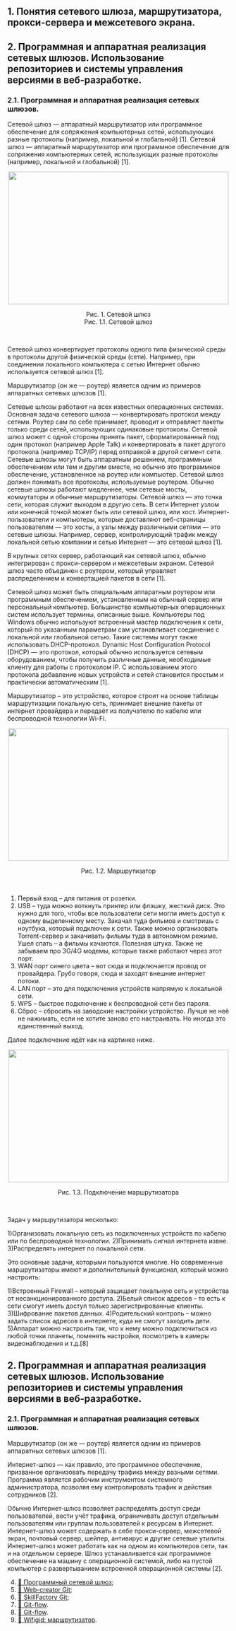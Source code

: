 ## 1. Понятия сетевого шлюза, маршрутизатора, прокси-сервера и межсетевого экрана.

## 2. Программная и аппаратная реализация сетевых шлюзов. Использование репозиториев и системы управления версиями в веб-разработке.
### 2.1. Программная и аппаратная реализация сетевых шлюзов.

Сетевой шлюз — аппаратный маршрутизатор или программное обеспечение для сопряжения компьютерных сетей, использующих разные протоколы (например, локальной и глобальной) [1].
   Сетевой шлюз — аппаратный маршрутизатор или программное обеспечение для сопряжения компьютерных сетей, использующих разные протоколы (например, локальной и глобальной) [1].

<p align="center">
<img width="500" height="300" src="https://upload.wikimedia.org/wikipedia/commons/2/2f/Rou000t666erx9.jpg">
<div align="center">Рис. 1. Сетевой шлюз</div>
<div align="center">Рис. 1.1. Сетевой шлюз</div>
</p>
<br>

Сетевой шлюз конвертирует протоколы одного типа физической среды в протоколы другой физической среды (сети). Например, при соединении локального компьютера с сетью Интернет обычно используется сетевой шлюз [1].

Маршрутизатор (он же — роутер) является одним из примеров аппаратных сетевых шлюзов [1].

Сетевые шлюзы работают на всех известных операционных системах. Основная задача сетевого шлюза — конвертировать протокол между сетями. Роутер сам по себе принимает, проводит и отправляет пакеты только среди сетей, использующих одинаковые протоколы. Сетевой шлюз может с одной стороны принять пакет, сформатированный под один протокол (например Apple Talk) и конвертировать в пакет другого протокола (например TCP/IP) перед отправкой в другой сегмент сети. Сетевые шлюзы могут быть аппаратным решением, программным обеспечением или тем и другим вместе, но обычно это программное обеспечение, установленное на роутер или компьютер. Сетевой шлюз должен понимать все протоколы, используемые роутером. Обычно сетевые шлюзы работают медленнее, чем сетевые мосты, коммутаторы и обычные маршрутизаторы. Сетевой шлюз — это точка сети, которая служит выходом в другую сеть. В сети Интернет узлом или конечной точкой может быть или сетевой шлюз, или хост. Интернет-пользователи и компьютеры, которые доставляют веб-страницы пользователям — это хосты, а узлы между различными сетями — это сетевые шлюзы. Например, сервер, контролирующий трафик между локальной сетью компании и сетью Интернет — это сетевой шлюз [1].

В крупных сетях сервер, работающий как сетевой шлюз, обычно интегрирован с прокси-сервером и межсетевым экраном. Сетевой шлюз часто объединен с роутером, который управляет распределением и конвертацией пакетов в сети [1].

Сетевой шлюз может быть специальным аппаратным роутером или программным обеспечением, установленным на обычный сервер или персональный компьютер. Большинство компьютерных операционных систем использует термины, описанные выше. Компьютеры под Windows обычно используют встроенный мастер подключения к сети, который по указанным параметрам сам устанавливает соединение с локальной или глобальной сетью. Такие системы могут также использовать DHCP-протокол. Dynamic Host Configuration Protocol (DHCP) — это протокол, который обычно используется сетевым оборудованием, чтобы получить различные данные, необходимые клиенту для работы с протоколом IP. С использованием этого протокола добавление новых устройств и сетей становится простым и практически автоматическим [1].

Маршрутизатор – это устройство, которое строит на основе таблицы маршрутизации локальную сеть, принимает внешние пакеты от интернет провайдера и передаёт из получателю по кабелю или беспроводной технологии Wi-Fi.

<p align="center">
<img width="500" height="300" src="https://wifigid.ru/wp-content/uploads/2018/12/1-29.jpg">
<div align="center">Рис. 1.2. Маршрутизатор</div>
</p>
<br>

1) Первый вход – для питания от розетки.
2) USB – туда можно воткнуть принтер или флэшку, жесткий диск. Это нужно для того, чтобы все пользователи сети могли иметь доступ к одному выделенному месту. Закачал туда фильмов и смотришь с ноутбука, который подключен к сети. Также можно организовать Torrent-сервер и закачивать фильмы туда в автономном режиме. Ушел спать – а фильмы качаются. Полезная штука. Также не забываем про 3G/4G модемы, которые также работают через этот порт.
3) WAN порт синего цвета – вот сюда и подключается провод от провайдера. Грубо говоря, сюда и заходят внешние интернет потоки.
4) LAN порт – это для подключения устройств напрямую к локальной сети.
5) WPS – быстрое подключение к беспроводной сети без пароля.
6) Сброс – сбросить на заводские настройки устройство. Лучше не неё не нажимать, если не хотите заново его настраивать. Но иногда это единственный выход.

Далее подключение идёт как на картинке ниже.

<p align="center">
<img width="500" height="300" src="https://wifigid.ru/wp-content/uploads/2018/12/2-29.jpg">
<div align="center">Рис. 1.3. Подключение маршрутизатора</div>
</p>
<br>

Задач у маршрутизатора несколько:

1)Организовать локальную сеть из подключенных устройств по кабелю или по беспроводной технологии.
2)Принимать сигнал интернета извне.
3)Распределять интернет по локальной сети.

Это основные задачи, которыми пользуются многие. Но современные маршрутизаторы имеют и дополнительный функционал, который можно настроить:

1)Встроенный Firewall – который защищает локальную сеть и устройства от несанкционированного доступа.
2)Белый список адресов – то есть к сети смогут иметь доступ только зарегистрированные клиенты.
3)Шифрование пакетов данных.
4)Родительский контроль – можно задать список адресов в интернете, куда не смогут заходить дети.
5)Аппарат можно настроить так, что к нему можно подключиться из любой точки планеты, поменять настройки, посмотреть в камеры видеонаблюдения и т.д.[8]

## 2. Программная и аппаратная реализация сетевых шлюзов. Использование репозиториев и системы управления версиями в веб-разработке.
### 2.1. Программная и аппаратная реализация сетевых шлюзов.

Маршрутизатор (он же — роутер) является одним из примеров аппаратных сетевых шлюзов [1].

Интернет-шлюз — как правило, это программное обеспечение, призванное организовать передачу трафика между разными сетями. Программа является рабочим инструментом системного администратора, позволяя ему контролировать трафик и действия сотрудников [2].

Обычно Интернет-шлюз позволяет распределять доступ среди пользователей, вести учёт трафика, ограничивать доступ отдельным пользователям или группам пользователей к ресурсам в Интернет. Интернет-шлюз может содержать в себе прокси-сервер, межсетевой экран, почтовый сервер, шейпер, антивирус и другие сетевые утилиты. Интернет-шлюз может работать как на одном из компьютеров сети, так и на отдельном сервере. Шлюз устанавливается как программное обеспечение на машину с операционной системой, либо на пустой компьютер с развертыванием встроенной операционной системы [2].  
  
4. [📃 Программный сетевой шлюз](https://swinopes.livejournal.com/673240.html);  
5. [📃 Web-creator Git](https://web-creator.ru/articles/git);  
6. [📃 SkillFactory Git](https://blog.skillfactory.ru/glossary/git/);  
7. [📃 Git-flow](https://www.atlassian.com/ru/git/tutorials/comparing-workflows/gitflow-workflow).  
7. [📃 Git-flow](https://www.atlassian.com/ru/git/tutorials/comparing-workflows/gitflow-workflow).  
8. [📃 Wifigid: маршрутизатор](https://wifigid.ru/poleznoe-i-interesnoe/marshrutizator).  
